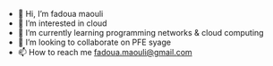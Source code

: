 - 👋 Hi, I’m fadoua maouli
- 👀 I’m interested in cloud
- 🌱 I’m currently learning programming networks & cloud computing
- 💞️ I’m looking to collaborate on PFE syage
- 📫 How to reach me fadoua.maouli@gmail.com

<!---
fadouamaouli/fadouamaouli is a ✨ special ✨ repository because its `README.md` (this file) appears on your GitHub profile.
You can click the Preview link to take a look at your changes.
--->
